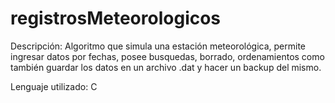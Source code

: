 # registrosMeteorologicos

Descripción: Algoritmo que simula una estación meteorológica, permite ingresar datos por fechas, posee busquedas, borrado, ordenamientos como también guardar los datos en un archivo .dat y hacer un backup del mismo.

Lenguaje utilizado: C
